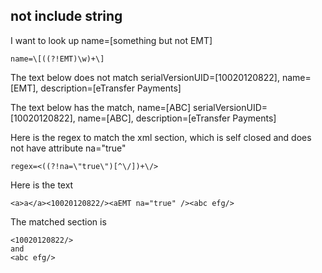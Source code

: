 
## not include string
I want to look up name=[something but not EMT]
```
name=\[((?!EMT)\w)+\]
``` 
The text below does not match 
serialVersionUID=[10020120822], name=[EMT], description=[eTransfer Payments]

The text below has the match, name=[ABC]
serialVersionUID=[10020120822], name=[ABC], description=[eTransfer Payments]

Here is the regex to match the xml section, which is self closed and does not have attribute na="true" 
```
regex=<((?!na=\"true\")[^\/])+\/>  
```
Here is the text   
```
<a>a</a><10020120822/><aEMT na="true" /><abc efg/>  
```
The matched section is 
```
<10020120822/> 
and 
<abc efg/>
```  
